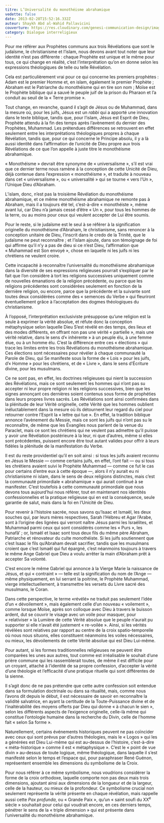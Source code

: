 ```yaml
---
titre: L’Universalité du monothéisme abrahamique
vedette: false
date: 2013-02-28T15:52:16.332Z
auteur: Shaykh Abd al-Wahid Pallavicini
couverture: https://res.cloudinary.com/genesi-communication-design/image/upload/v1711555429/dialogo1-500x372_vigcqz.jpg
category: Dialogue interreligieux
---
```

Pour me référer aux Prophètes communs aux trois Révélations que sont le judaïsme, le christianisme et l’islam, nous devons avant tout noter que leur identité n’est pas différente&nbsp;: chaque Prophète est unique et le même pour tous, ce qui change en réalité, c’est l’interprétation qu’on en donne selon les expressions théologiques de telle ou telle Révélation.

Cela est particulièrement vrai pour ce qui concerne les premiers prophètes&nbsp;: Adam est le premier Homme et, en islam, également le premier Prophète&nbsp;; Abraham est le Patriarche du monothéisme qui en tire son nom&nbsp;; Moïse est le Prophète biblique qui a sauvé le peuple juif de la prison du Pharaon et l’a conduit au seuil de la «&nbsp;Terre promise&nbsp;».

Tout change, en revanche, quand il s’agit de Jésus ou de Muhammad, dans la mesure où, pour les juifs, Jésus est un *rabbi* qui a apporté une innovation dans le texte biblique, tandis que, pour l’islam, Jésus est Esprit de Dieu, Prophète attendu à la fin des temps après l’avènement du dernier des Prophètes, Muhammad. Les prétendues différences se retrouvent en effet seulement entre les interprétations théologiques propres à chaque Révélation, tandis que, pour ce qui concerne le Principe absolu, il y a là aussi identité dans l’affirmation de l’unicité de Dieu propre aux trois Révélations de ce que l’on appelle à juste titre le monothéisme abrahamique.

«&nbsp;Monothéisme&nbsp;» devrait être synonyme de «&nbsp;universalisme&nbsp;», s’il est vrai que ce dernier terme nous ramène à la conception de cette Unicité de Dieu, déjà contenue dans l’expression «&nbsp;monothéisme&nbsp;», et traduite à nouveau dans cet «&nbsp;universalisme&nbsp;», ou «&nbsp;universalité&nbsp;» qui se tourne «&nbsp;vers l’Un&nbsp;», l’Unique Dieu d’Abraham.

L’islam, donc, n’est pas la troisième Révélation du monothéisme abrahamique, et ce même monothéisme abrahamique ne remonte pas à Abraham, mais il a toujours été tel, c’est-à-dire «&nbsp;monothéiste&nbsp;», même avant lui, car Dieu n’a jamais cessé d’être «&nbsp;Un&nbsp;», pour tous les hommes de la terre, ou au moins pour ceux qui veulent accepter de Lui être soumis.

Pour le reste, si le judaïsme est le seul à se référer à la signification originelle du monothéisme d’Abraham, le christianisme, sans renoncer à la conception unitaire de Dieu, l’inscrit dans le credo de la Trinité, que le judaïsme ne peut reconnaître&nbsp;; et l’islam ajoute, dans son témoignage de foi qui affirme qu’il n’y a pas de dieu si ce n’est Dieu, l’affirmation que «&nbsp;Muhammad est Son envoyé&nbsp;», chose en laquelle ni les juifs ni les chrétiens ne veulent croire.

Cette incapacité à reconnaître l’universalité du monothéisme abrahamique dans la diversité de ses expressions religieuses pourrait s’expliquer par le fait que l’on considère à tort les religions successives uniquement comme de nouvelles émanations de la religion précédente, ou parce que les religions précédentes sont considérées seulement en fonction de la dernière religion, ou encore, parce que la précédente et la suivante sont toutes deux considérées comme des «&nbsp;semences du Verbe&nbsp;» qui fleuriront éventuellement grâce à l’acceptation des dogmes théologiques du christianisme.

À l’opposé, l’interprétation exclusiviste présuppose qu’une religion est la seule à exprimer la vérité absolue, et réfute donc la conception métaphysique selon laquelle Dieu S’est révélé en des temps, des lieux et des modes différents, en offrant non pas une vérité «&nbsp;partielle&nbsp;», mais une vérité relative, dans le sens d’«&nbsp;inhérente&nbsp;» à un peuple élu, à une femme élue, ou à un homme élu. C’est la différence entre ces «&nbsp;élections&nbsp;» qui trace les limites entre les trois Révélations du monothéisme abrahamique. Ces élections sont nécessaires pour révéler à chaque communauté la Parole de Dieu, qui Se manifeste sous la forme de «&nbsp;Lois&nbsp;» pour les juifs, d’«&nbsp;Homme&nbsp;» pour les chrétiens, et de «&nbsp;Livre&nbsp;», dans le sens d’Écriture divine, pour les musulmans.

Ce ne sont pas, en effet, les doctrines religieuses qui nient la succession des Révélations, mais ce sont seulement les hommes qui n’ont pas su accepter ni leur propre religion ni les religions successives, bien que les signes annonçant ces dernières soient contenus sous forme de prophéties dans leurs propres livres sacrés. Les Révélations sont ainsi confirmées dans la plénitude de leur Vérité originelle, cette Vérité que les hommes oublient inéluctablement dans la mesure où ils détournent leur regard du ciel pour retourner contre l’Esprit la «&nbsp;lettre qui tue&nbsp;». En effet, la tradition biblique annonce l’avènement du Messie, mais ce sont les juifs qui n’ont pas su le reconnaître, de même que les Évangiles nous parlent de la venue du Paraclet, mais ce sont les chrétiens qui ne veulent pas admettre qu’il puisse y avoir une Révélation postérieure à la leur, ni que d’autres, même si elles sont précédentes, puissent encore être tout autant valides pour offrir à leurs fidèles la plénitude de la manifestation du Verbe.

Il est du reste providentiel qu’il en soit ainsi&nbsp;: si tous les juifs avaient reconnu en Jésus le Messie —&nbsp;comme certains juifs, en effet, l’ont fait&nbsp;— ou si tous les chrétiens avaient suivi le Prophète Muhammad —&nbsp;comme ce fut le cas pour certains d’entre eux à cette époque&nbsp;—, alors il n’y aurait eu ni christianisme ni islam, dans le sens de deux religions distinctes, mais c’est la communauté primordiale «&nbsp;abrahamique&nbsp;» qui aurait continué à se manifester. C’est toutefois à cette communauté primordiale que nous devons tous aujourd’hui nous référer, tout en maintenant nos identités confessionnelles et la pratique religieuse qui en est la conséquence, seule garantie de salut, mais dans la foi en l’Unicité de Dieu.

Pour revenir à l’histoire sacrée, nous savons qu’Isaac et Ismaël, les deux souches qui, par leurs mères respectives, Sarah l’Hébreu et Agar l’Arabe, sont à l’origine des lignées qui verront naître Jésus parmi les Israélites, et Muhammad parmi ceux qui sont considérés comme les «&nbsp;Purs&nbsp;», les hunafâ’&nbsp;; or, Ismaël et Isaac sont tous deux fils du même père Abraham, Patriarche et rénovateur du culte monothéiste.
Si les juifs soutiennent que c’est Isaac le fils qu’Abraham devait sacrifier, tandis que les musulmans croient que c’est Ismaël qui fut épargné, c’est néanmoins toujours à travers le même Ange Gabriel que Dieu a voulu arrêter la main d’Abraham prêt à accepter Sa volonté.

C’est encore le même Gabriel qui annonce à la Vierge Marie la naissance de Jésus, et qui «&nbsp;contraint&nbsp;» —&nbsp;telle est la signification du nom de l’Ange&nbsp;— même physiquement, en lui serrant la poitrine, le Prophète Muhammad, vierge intellectuellement, à transmettre les versets du Livre sacré des musulmans, le Coran.

Dans cette perspective, le terme «révélé» ne traduit pas seulement l’idée d’un «&nbsp;dévoilement&nbsp;», mais également celle d’un nouveau «&nbsp;voilement&nbsp;», comme lorsque Moïse, après son colloque avec Dieu à travers le buisson ardent, dut se couvrir le visage avec un voile pour masquer, pour «&nbsp;relativiser&nbsp;» la Lumière de cette Vérité absolue que le peuple n’aurait pu supporter si elle n’avait été justement «&nbsp;re-voilée&nbsp;». Ainsi, si les vérités révélées sont relatives par rapport au centre de la croix spatio-temporelle où nous nous situons, elles constituent néanmoins les voiles nécessaires, ou mieux, les dévoilements de cette Vérité absolue qui est Dieu Lui-même.

Pour autant, si les formes traditionnelles religieuses ne peuvent être comparées les unes aux autres, tout comme est irréalisable le souhait d’une prière commune qui les rassemblerait toutes, de même il est difficile pour un croyant, attaché à l’identité de sa propre confession, d’accepter la vérité d’une théologie et l’efficacité d’une pratique rituelle qui sont différentes de la sienne.

Il s’agit donc de ne pas prétendre que cette autre confession soit entendue dans sa formulation doctrinale ou dans sa ritualité, mais, comme nous l’avons dit depuis le début, il est nécessaire de savoir en reconnaître la validité salvatrice, en ayant la certitude de la Toute-Puissance divine et de l’inaltérabilité des moyens offerts par Dieu qui donne «&nbsp;à chacun le sien&nbsp;», selon les différents aspects de l’exigence originelle, celle-là même qui constitue l’ontologie humaine dans la recherche du Divin, celle de l’homme fait «&nbsp;selon Sa forme&nbsp;».

Naturellement, certains événements historiques peuvent ne pas coïncider avec ceux qui sont prévus par d’autres théologies, mais le «&nbsp;Logos&nbsp;» qui les a générées est Dieu Lui-même qui est au-dessus de l’histoire, c’est-à-dire «&nbsp;méta-historique&nbsp;» comme il est «&nbsp;métaphysique&nbsp;». C’est le «&nbsp;point de vue divin&nbsp;» au-dessus de toute logique, même théologique, dans laquelle il s’est manifesté selon le temps et l’espace qui, pour paraphraser René Guénon, représentent ensemble les dimensions du symbolisme de la Croix.

Pour nous référer à ce même symbolisme, nous voudrions considérer la forme de la croix orthodoxe, laquelle comporte non pas deux mais trois dimensions, ajoutant ainsi aux dimensions de la longueur et de la largeur, celle de la hauteur, ou mieux de la profondeur. Ce symbolisme crucial non seulement représente la vérité présente en chaque révélation, mais rappelle aussi cette *Pax profunda*, ou «&nbsp;Grande Paix&nbsp;», qu’un «&nbsp;saint soufi du XX<sup>e</sup> siècle&nbsp;» souhaitait pour celui qui voudrait encore, en ces derniers temps, pénétrer le sens de la «&nbsp;triple dimension&nbsp;» qui est présente dans l’universalité du monothéisme abrahamique.